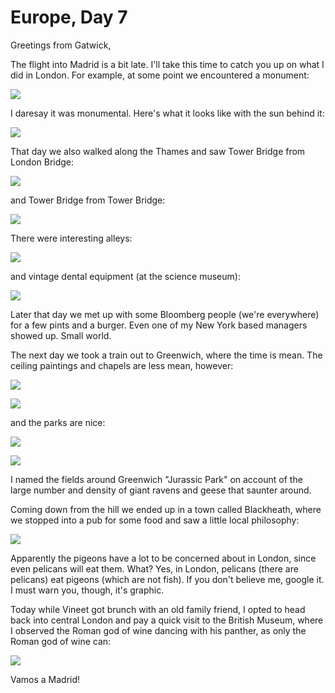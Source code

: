 Europe, Day 7
=============
Greetings from Gatwick,

The flight into Madrid is a bit late. I'll take this time to catch you up on
what I did in London. For example, at some point we encountered a monument:

![](europe7-1_small.jpg)

I daresay it was monumental. Here's what it looks like with the sun behind it:

![](europe7-3_small.jpg)

That day we also walked along the Thames and saw Tower Bridge from London
Bridge:

![](europe7-2_small.jpg)

and Tower Bridge from Tower Bridge:

![](europe7-5_small.jpg)

There were interesting alleys:

![](europe7-4_small.jpg)

and vintage dental equipment (at the science museum):

![](europe7-7_small.jpg)

Later that day we met up with some Bloomberg people (we're everywhere) for a
few pints and a burger. Even one of my New York based managers showed up. Small
world.

The next day we took a train out to Greenwich, where the time is mean. The
ceiling paintings and chapels are less mean, however:

![](europe7-6_small.jpg)

![](europe7-9_small.jpg)

and the parks are nice:

![](europe7-8_small.jpg)

![](europe7-12_small.jpg)

I named the fields around Greenwich "Jurassic Park" on account of the large
number and density of giant ravens and geese that saunter around.

Coming down from the hill we ended up in a town called Blackheath, where we
stopped into a pub for some food and saw a little local philosophy:

![](europe7-10_small.jpg)

Apparently the pigeons have a lot to be concerned about in London, since even
pelicans will eat them. What? Yes, in London, pelicans (there are pelicans) eat
pigeons (which are not fish). If you don't believe me, google it. I must warn
you, though, it's graphic.

Today while Vineet got brunch with an old family friend, I opted to head back
into central London and pay a quick visit to the British Museum, where I
observed the Roman god of wine dancing with his panther, as only the Roman god
of wine can:

![](europe7-11_small.jpg)

Vamos a Madrid!
